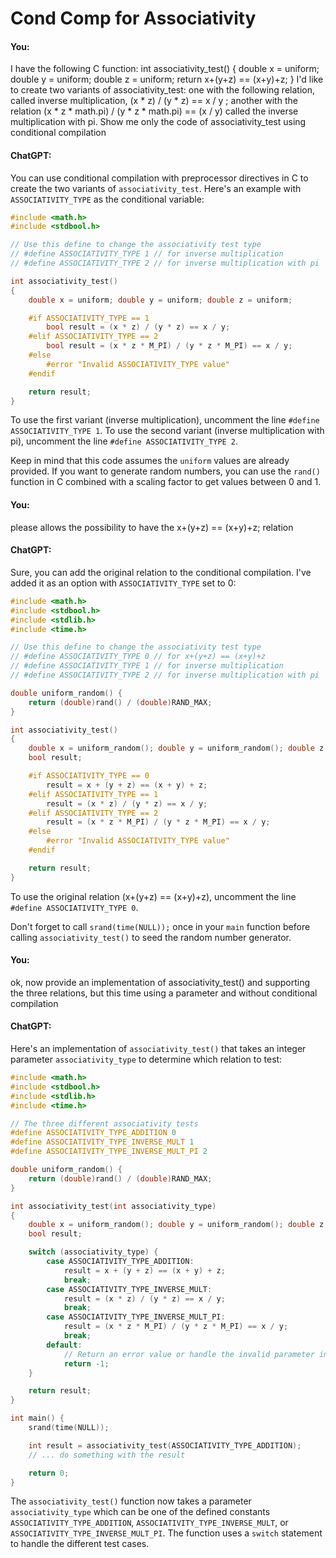 # Cond Comp for Associativity

#### You:
I have the following C function: 
int associativity_test()
{
  double x = uniform; double y = uniform; double z = uniform;
  return x+(y+z) == (x+y)+z;
}
I'd like to create two variants of associativity_test: one with the following relation, called inverse multiplication, (x * z) / (y * z) == x / y ; another with the relation (x * z * math.pi) / (y * z * math.pi) == (x / y) called the inverse multiplication with pi. Show me only the code of associativity_test using conditional compilation

#### ChatGPT:
You can use conditional compilation with preprocessor directives in C to create the two variants of `associativity_test`. Here's an example with `ASSOCIATIVITY_TYPE` as the conditional variable:

```c
#include <math.h>
#include <stdbool.h>

// Use this define to change the associativity test type
// #define ASSOCIATIVITY_TYPE 1 // for inverse multiplication
// #define ASSOCIATIVITY_TYPE 2 // for inverse multiplication with pi

int associativity_test()
{
    double x = uniform; double y = uniform; double z = uniform;

    #if ASSOCIATIVITY_TYPE == 1
        bool result = (x * z) / (y * z) == x / y;
    #elif ASSOCIATIVITY_TYPE == 2
        bool result = (x * z * M_PI) / (y * z * M_PI) == x / y;
    #else
        #error "Invalid ASSOCIATIVITY_TYPE value"
    #endif

    return result;
}
```

To use the first variant (inverse multiplication), uncomment the line `#define ASSOCIATIVITY_TYPE 1`. To use the second variant (inverse multiplication with pi), uncomment the line `#define ASSOCIATIVITY_TYPE 2`.

Keep in mind that this code assumes the `uniform` values are already provided. If you want to generate random numbers, you can use the `rand()` function in C combined with a scaling factor to get values between 0 and 1.


#### You:
please allows the possibility to have the x+(y+z) == (x+y)+z; relation 

#### ChatGPT:
Sure, you can add the original relation to the conditional compilation. I've added it as an option with `ASSOCIATIVITY_TYPE` set to 0:

```c
#include <math.h>
#include <stdbool.h>
#include <stdlib.h>
#include <time.h>

// Use this define to change the associativity test type
// #define ASSOCIATIVITY_TYPE 0 // for x+(y+z) == (x+y)+z
// #define ASSOCIATIVITY_TYPE 1 // for inverse multiplication
// #define ASSOCIATIVITY_TYPE 2 // for inverse multiplication with pi

double uniform_random() {
    return (double)rand() / (double)RAND_MAX;
}

int associativity_test()
{
    double x = uniform_random(); double y = uniform_random(); double z = uniform_random();
    bool result;

    #if ASSOCIATIVITY_TYPE == 0
        result = x + (y + z) == (x + y) + z;
    #elif ASSOCIATIVITY_TYPE == 1
        result = (x * z) / (y * z) == x / y;
    #elif ASSOCIATIVITY_TYPE == 2
        result = (x * z * M_PI) / (y * z * M_PI) == x / y;
    #else
        #error "Invalid ASSOCIATIVITY_TYPE value"
    #endif

    return result;
}
```

To use the original relation (x+(y+z) == (x+y)+z), uncomment the line `#define ASSOCIATIVITY_TYPE 0`.

Don't forget to call `srand(time(NULL));` once in your `main` function before calling `associativity_test()` to seed the random number generator.


#### You:
ok, now provide an implementation of associativity_test() and supporting the three relations, but this time using a parameter and without conditional compilation

#### ChatGPT:
Here's an implementation of `associativity_test()` that takes an integer parameter `associativity_type` to determine which relation to test:

```c
#include <math.h>
#include <stdbool.h>
#include <stdlib.h>
#include <time.h>

// The three different associativity tests
#define ASSOCIATIVITY_TYPE_ADDITION 0
#define ASSOCIATIVITY_TYPE_INVERSE_MULT 1
#define ASSOCIATIVITY_TYPE_INVERSE_MULT_PI 2

double uniform_random() {
    return (double)rand() / (double)RAND_MAX;
}

int associativity_test(int associativity_type)
{
    double x = uniform_random(); double y = uniform_random(); double z = uniform_random();
    bool result;

    switch (associativity_type) {
        case ASSOCIATIVITY_TYPE_ADDITION:
            result = x + (y + z) == (x + y) + z;
            break;
        case ASSOCIATIVITY_TYPE_INVERSE_MULT:
            result = (x * z) / (y * z) == x / y;
            break;
        case ASSOCIATIVITY_TYPE_INVERSE_MULT_PI:
            result = (x * z * M_PI) / (y * z * M_PI) == x / y;
            break;
        default:
            // Return an error value or handle the invalid parameter in some way
            return -1;
    }

    return result;
}

int main() {
    srand(time(NULL));

    int result = associativity_test(ASSOCIATIVITY_TYPE_ADDITION);
    // ... do something with the result

    return 0;
}
```

The `associativity_test()` function now takes a parameter `associativity_type` which can be one of the defined constants `ASSOCIATIVITY_TYPE_ADDITION`, `ASSOCIATIVITY_TYPE_INVERSE_MULT`, or `ASSOCIATIVITY_TYPE_INVERSE_MULT_PI`. The function uses a `switch` statement to handle the different test cases.
